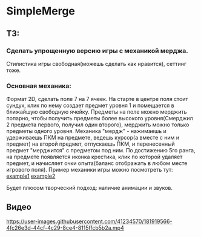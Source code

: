 # SimpleMerge
 
## ТЗ:
### Сделать упрощенную версию игры с механикой мерджа.

Стилистика игры свободная(можешь сделать как нравится), сеттинг тоже.

### Основная механика:
Формат 2D, сделать поле 7 на 7 ячеек.
На старте в центре поля стоит сундук, клик по нему создает предмет уровня 1 и помещается в ближайшую свободную ячейку.
Предметы на поле можно мерджить попарно, чтобы получить предметы более высокого уровня(Смерджил 2 предмета первого, получил один второго), мерджить можно только предметы одного уровня.
Механика "мердж" - нажимаешь и удерживаешь ПКМ на предмете, ведешь курсор(а вместе с ним и предмет) на второй предмет, отпускаешь ПКМ, и перенесенный предмет "мерджится" с предметом под ним.
По достижению 5го ранга, на предмете появляется иконка крестика, клик по которой удаляет предмет, и начисляет очки опыта(баланс отображать в любом месте игрового поля).
Пример механики игры можно посмотреть тут:
<a href="https://play.google.com/store/apps/details?id=com.mergegame.merge">example1</a>
<a href="https://play.google.com/store/apps/details?id=com.skunkworksgames.mergefriends">example2</a>

Будет плюсом творческий подход:
наличие анимации и звуков.  
## Видео


https://user-images.githubusercontent.com/41234570/181919566-4fc26e3d-44cf-4c29-8ce4-8115ffcb5b2a.mp4

